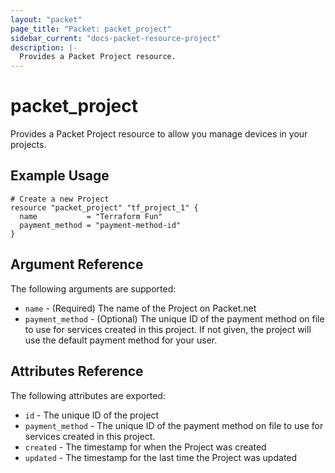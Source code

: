 ```yaml
---
layout: "packet"
page_title: "Packet: packet_project"
sidebar_current: "docs-packet-resource-project"
description: |-
  Provides a Packet Project resource.
---
```


# packet\_project

Provides a Packet Project resource to allow you manage devices
in your projects.

## Example Usage

```hcl
# Create a new Project
resource "packet_project" "tf_project_1" {
  name           = "Terraform Fun"
  payment_method = "payment-method-id"
}
```

## Argument Reference

The following arguments are supported:

* `name` - (Required) The name of the Project on Packet.net
* `payment_method` - (Optional) The unique ID of the payment method on file to use for services created
in this project. If not given, the project will use the default payment method for your user.

## Attributes Reference

The following attributes are exported:

* `id` - The unique ID of the project
* `payment_method` - The unique ID of the payment method on file to use for services created
in this project.
* `created` - The timestamp for when the Project was created
* `updated` - The timestamp for the last time the Project was updated
